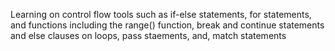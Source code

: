 Learning on control flow tools such as if-else statements, for statements, and functions including the range() function, break and continue statements and else clauses on loops, pass staements, and, match statements 
